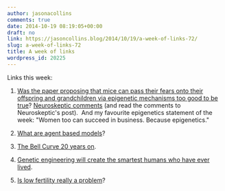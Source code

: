 ```yaml
---
author: jasonacollins
comments: true
date: 2014-10-19 08:19:05+00:00
draft: no
link: https://jasoncollins.blog/2014/10/19/a-week-of-links-72/
slug: a-week-of-links-72
title: A week of links
wordpress_id: 20225
---
```


Links this week:






	
  1. [Was the paper proposing that mice can pass their fears onto their offspring and grandchildren via epigenetic mechanisms too good to be true](http://www.the-scientist.com/?articles.view/articleNo/41239/title/Epigenetics-Paper-Raises-Questions/)? [Neuroskeptic comments](http://blogs.discovermagazine.com/neuroskeptic/2014/10/16/inherited-too-good-to-be-true/#.VEMSC1tCXBM) (and read the comments to Neuroskeptic's post).  And my favourite epigenetics statement of the week: "Women too can succeed in business. Because epigenetics."

	
  2. [What are agent based models](http://zacharydavid.com/2014/10/introduction-to-agent-based-models-with-respect-to-the-future-of-macroeconomics/)?

	
  3. [The Bell Curve 20 years on](http://www.aei-ideas.org/2014/10/the-bell-curve-20-years-later-a-qa-with-charles-murray/).

	
  4. [Genetic engineering will create the smartest humans who have ever lived](http://nautil.us/issue/18/genius/super_intelligent-humans-are-coming).

	
  5. [Is low fertility really a problem](http://www.sciencemag.org/content/346/6206/229.abstract)?



